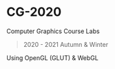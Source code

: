 # CG-2020

Computer Graphics Course Labs

> 2020 - 2021 Autumn & Winter

Using OpenGL (GLUT) & WebGL
